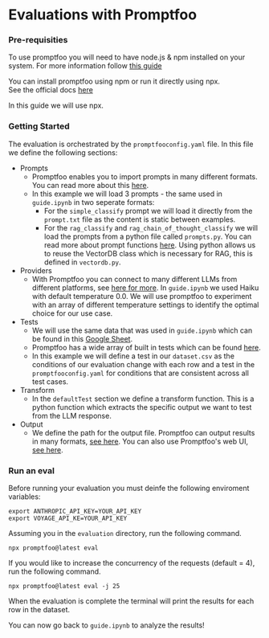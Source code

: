 # Evaluations with Promptfoo

### Pre-requisities 
To use promptfoo you will need to have node.js & npm installed on your system. For more information follow [this guide](https://docs.npmjs.com/downloading-and-installing-node-js-and-npm)  

You can install promptfoo using npm or run it directly using npx.  
See the official docs [here](https://www.promptfoo.dev/docs/getting-started)  

In this guide we will use npx.

### Getting Started
The evaluation is orchestrated by the `promptfooconfig.yaml` file. In this file we define the following sections:

- Prompts
    - Promptfoo enables you to import prompts in many different formats. You can read more about this [here](https://www.promptfoo.dev/docs/configuration/parameters).
    - In this example we will load 3 prompts - the same used in `guide.ipynb` in two seperate formats:
        - For the `simple_classify` prompt we will load it directly from the `prompt.txt` file as the content is static between examples.
        - For the `rag_classify` and `rag_chain_of_thought_classify` we will load the prompts from a python file called `prompts.py`. You can read more about prompt functions [here](https://www.promptfoo.dev/docs/configuration/parameters#prompt-functions). Using python allows us to reuse the VectorDB class which is necessary for RAG, this is defined in `vectordb.py`.
- Providers
    - With Promptfoo you can connect to many different LLMs from different platforms, see [here for more](https://www.promptfoo.dev/docs/providers). In `guide.ipynb` we used Haiku with default temperature 0.0. We will use promptfoo to experiment with an array of different temperature settings to identify the optimal choice for our use case.
- Tests
    - We will use the same data that was used in `guide.ipynb` which can be found in this [Google Sheet](https://docs.google.com/spreadsheets/d/1UwbrWCWsTFGVshyOfY2ywtf5BEt7pUcJEGYZDkfkufU/edit#gid=0).
    - Promptfoo has a wide array of built in tests which can be found [here](https://www.promptfoo.dev/docs/configuration/expected-outputs/deterministic).
    - In this example we will define a test in our `dataset.csv` as the conditions of our evaluation change with each row and a test in the `promptfooconfig.yaml` for conditions that are consistent across all test cases. 
- Transform
    - In the `defaultTest` section we define a transform function. This is a python function which extracts the specific output we want to test from the LLM response. 
- Output
    - We define the path for the output file. Promptfoo can output results in many formats, [see here](https://www.promptfoo.dev/docs/configuration/parameters/#output-file). You can also use Promptfoo's web UI, [see here](https://www.promptfoo.dev/docs/usage/web-ui).


### Run an eval

Before running your evaluation you must deinfe the following enviroment variables:

`export ANTHROPIC_API_KEY=YOUR_API_KEY`  
`export VOYAGE_API_KE=YOUR_API_KEY`

Assuming you in the `evaluation` directory, run the following command.  

`npx promptfoo@latest eval`

If you would like to increase the concurrency of the requests (default = 4), run the following command.  

`npx promptfoo@latest eval -j 25`  

When the evaluation is complete the terminal will print the results for each row in the dataset.

You can now go back to `guide.ipynb` to analyze the results!


